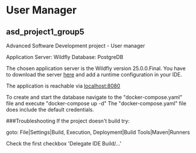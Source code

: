 # User Manager
## asd_project1_group5

Advanced Software Development project - User manager

Application Server: Wildfly
Database: PostgreDB

The chosen application server is the Wildfly version 25.0.0.Final.
You have to download the server [here](https://www.wildfly.org/downloads/) and add a runtime configuration in your IDE. 

The application is reachable via [localhost:8080](https://localhost:8080/)

To create and start the database navigate to the "docker-compose.yaml" file and execute "docker-compose up -d"
The "docker-compose.yaml" file does include the default credentials.


###Troubleshooting
If the project doesn't build try:

goto: File|Settings|Build, Execution, Deployment|Build Tools|Maven|Runners

Check the first checkbox 'Delegate IDE Build/...'

